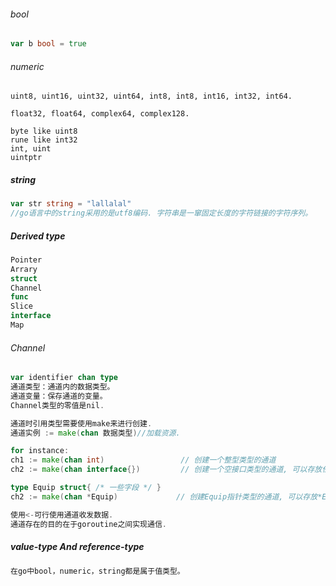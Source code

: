 ###### bool

```go
var b bool = true
```



###### numeric

```
uint8, uint16, uint32, uint64, int8, int8, int16, int32, int64.

float32, float64, complex64, complex128.

byte like uint8
rune like int32
int, uint
uintptr
```



##### string

```go
var str string = "lallalal"
//go语言中的string采用的是utf8编码. 字符串是一窜固定长度的字符链接的字符序列。
```



##### Derived type

```go
Pointer
Arrary
struct
Channel
func
Slice
interface
Map
```



###### Channel

```go
var identifier chan type
通道类型：通道内的数据类型。
通道变量：保存通道的变量。
Channel类型的零值是nil.

通道时引用类型需要使用make来进行创建.
通道实例 := make(chan 数据类型)//加载资源.

for instance:
ch1 := make(chan int)                 // 创建一个整型类型的通道
ch2 := make(chan interface{})         // 创建一个空接口类型的通道, 可以存放任意格式

type Equip struct{ /* 一些字段 */ }
ch2 := make(chan *Equip)             // 创建Equip指针类型的通道, 可以存放*Equip

使用<-可行使用通道收发数据.
通道存在的目的在于goroutine之间实现通信.
```



##### value-type And reference-type

```go
在go中bool，numeric，string都是属于值类型。
```

